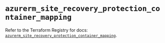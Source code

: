 # `azurerm_site_recovery_protection_container_mapping`

Refer to the Terraform Registry for docs: [`azurerm_site_recovery_protection_container_mapping`](https://registry.terraform.io/providers/hashicorp/azurerm/3.101.0/docs/resources/site_recovery_protection_container_mapping).
